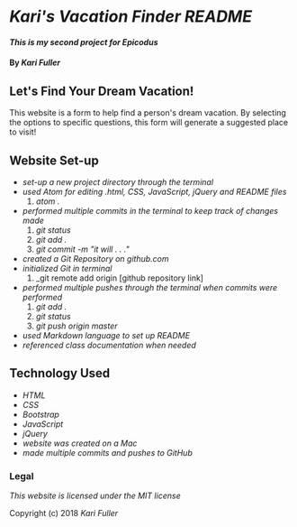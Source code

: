 # *Kari's Vacation Finder README*

#### _This is my second project for Epicodus_

#### By _**Kari Fuller**_

## Let's Find Your Dream Vacation!

This website is a form to help find a person's dream vacation. By selecting the options to specific questions, this form will generate a suggested place to visit!

## Website Set-up

* _set-up a new project directory through the terminal_
* _used Atom for editing .html, CSS, JavaScript, jQuery and README files_
    1. _atom ._
* _performed multiple commits in the terminal to keep track of changes made_
    1. _git status_
    2. _git add ._
    3. _git commit -m "it will . . ."_
* _created a Git Repository on github.com_
* _initialized Git in terminal_
    1. _git remote add origin [github repository link]
* _performed multiple pushes through the terminal when commits were performed_
    1. _git add ._
    2. _git status_
    3. _git push origin master_
* _used Markdown language to set up README_
* _referenced class documentation when needed_

## Technology Used

* _HTML_
* _CSS_
* _Bootstrap_
* _JavaScript_
* _jQuery_
* _website was created on a Mac_
* _made multiple commits and pushes to GitHub_

### Legal

*This website is licensed under the MIT license*

Copyright (c) 2018 _Kari Fuller_
